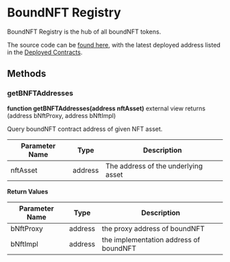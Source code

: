 # BoundNFT Registry

BoundNFT Registry is the hub of all boundNFT tokens.

The source code can be [found here](https://github.com/BoundNFT/boundnft-protocol), with the latest deployed address listed in the [Deployed Contracts](broken-reference).

## Methods

### getBNFTAddresses

**function getBNFTAddresses(address nftAsset)** external view returns (address bNftProxy, address bNftImpl)

Query boundNFT contract address of given NFT asset.

| Parameter Name | Type    | Description                         |
| -------------- | ------- | ----------------------------------- |
| nftAsset       | address | The address of the underlying asset |

**Return Values**

| Parameter Name | Type    | Description                            |
| -------------- | ------- | -------------------------------------- |
| bNftProxy      | address | the proxy address of boundNFT          |
| bNftImpl       | address | the implementation address of boundNFT |
